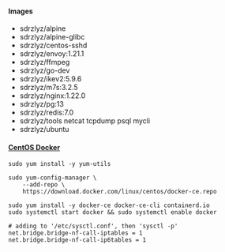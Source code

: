 #### Images

- sdrzlyz/alpine
- sdrzlyz/alpine-glibc
- sdrzlyz/centos-sshd
- sdrzlyz/envoy:1.21.1
- sdrzlyz/ffmpeg
- sdrzlyz/go-dev
- sdrzlyz/ikev2:5.9.6
- sdrzlyz/m7s:3.2.5
- sdrzlyz/nginx:1.22.0
- sdrzlyz/pg:13
- sdrzlyz/redis:7.0
- sdrzlyz/tools netcat tcpdump psql mycli
- sdrzlyz/ubuntu

#### [CentOS Docker](https://docs.docker.com/engine/install/centos/)

```
sudo yum install -y yum-utils

sudo yum-config-manager \
    --add-repo \
    https://download.docker.com/linux/centos/docker-ce.repo

sudo yum install -y docker-ce docker-ce-cli containerd.io
sudo systemctl start docker && sudo systemctl enable docker
```

```
# adding to '/etc/sysctl.conf', then 'sysctl -p'
net.bridge.bridge-nf-call-iptables = 1
net.bridge.bridge-nf-call-ip6tables = 1
```
